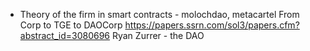 
  - Theory of the firm in smart contracts - molochdao, metacartel
    From Corp to TGE to DAOCorp https://papers.ssrn.com/sol3/papers.cfm?abstract_id=3080696
    Ryan Zurrer - the DAO

